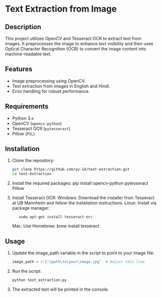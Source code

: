 # Text Extraction from Image

## Description
This project utilizes OpenCV and Tesseract OCR to extract text from images. It preprocesses the image to enhance text visibility and then uses Optical Character Recognition (OCR) to convert the image content into machine-readable text.

## Features
- Image preprocessing using OpenCV.
- Text extraction from images in English and Hindi.
- Error handling for robust performance.

## Requirements
- Python 3.x
- OpenCV (`opencv-python`)
- Tesseract OCR (`pytesseract`)
- Pillow (`PIL`)

## Installation
1. Clone the repository:
   ```bash
   git clone https://github.com/yu-14/text-extraction.git
   cd text-extraction
2. Install the required packages:
   pip install opencv-python pytesseract Pillow
3. Install Tesseract OCR:
   Windows: Download the installer from Tesseract at UB Mannheim and follow the installation instructions.
   Linux: Install via package manager:

          sudo apt-get install tesseract-ocr
   Mac: Use Homebrew:
        brew install tesseract

## Usage
1. Update the image_path variable in the script to point to your image file:
   ```python
   image_path = r'C:\path\to\your\image.jpg'  # Adjust this line
2. Run the script:
   ```bash
   python text_extraction.py
3. The extracted text will be printed in the console.